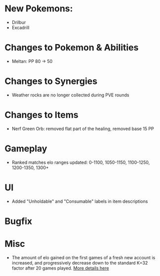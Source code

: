 # New Pokemons:

- Drilbur
- Excadrill

# Changes to Pokemon & Abilities

- Meltan: PP 80 → 50

# Changes to Synergies

- Weather rocks are no longer collected during PVE rounds

# Changes to Items

- Nerf Green Orb: removed flat part of the healing, removed base 15 PP

# Gameplay

- Ranked matches elo ranges updated: 0-1100, 1050-1150, 1100-1250, 1200-1350, 1300+

# UI

- Added "Unholdable" and "Consumable" labels in item descriptions

# Bugfix

# Misc

- The amount of elo gained on the first games of a fresh new account is increased, and progressively decrease down to the standard K=32 factor after 20 games played. [More details here](https://discord.com/channels/737230355039387749/1404514365406969868)